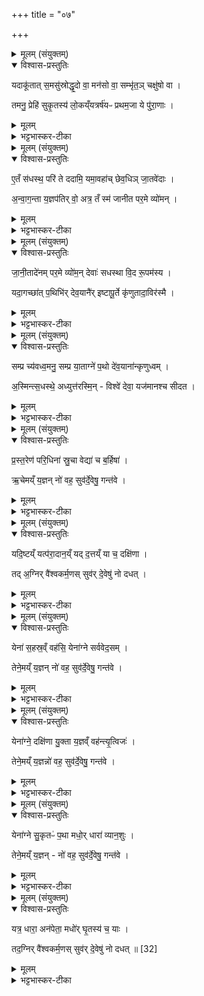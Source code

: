+++
title = "०७"

+++


<details><summary>मूलम् (संयुक्तम्)</summary>

यदाकू॑तात्स॒मसु॑स्रोद्धृ॒दो वा॒ मन॑सो वा॒ सम्भृ॑त॒ञ्चक्षु॑षो वा । तमनु॒ प्रेहि॑ सुकृ॒तस्य॑ लो॒कय्ँयत्रर्ष॑यᳶ प्रथम॒जा ये पु॑रा॒णाः ।
</details>

<details open><summary>विश्वास-प्रस्तुतिः</summary>

यदाकू॑तात् स॒मसु॑स्रोद्धृ॒दो वा॒ मन॑सो वा॒ सम्भृ॑त॒ञ् चक्षु॑षो वा ।   

तमनु॒ प्रेहि॑ सुकृ॒तस्य॑ लो॒कय्ँयत्रर्ष॑यᳶ प्रथम॒जा ये पु॑रा॒णाः ।
</details>

<details><summary>मूलम्</summary>

यदाकू॑तात् स॒मसु॑स्रोद्धृ॒दो वा॒ मन॑सो वा॒ सम्भृ॑त॒ञ् चक्षु॑षो वा ।   

तमनु॒ प्रेहि॑ सुकृ॒तस्य॑ लो॒कय्ँयत्रर्ष॑यᳶ प्रथम॒जा ये पु॑रा॒णाः ।
</details>

<details><summary>भट्टभास्कर-टीका</summary>

1दशाग्निकानि समिष्टयजूंषि जुहोति - यदाकूतादित्यादीनि ॥ आद्याश्रतस्रः त्रिष्टुभः । अन्या अनुष्टुभः । तत्र प्रथमा - आकूतिः संकल्पः प्रत्ययः 'अक्षयं सुखमाप्नवानि' इत्येवंरूपः । हृदयं चित्तं श्रुतिस्मृत्यादि तत्साधनोपायचिन्तनम् । मनः अन्तःकरणं तदनुकूलप्रतिकूलेषु प्रवृत्तिनिवृत्त्यात्मकम् । चक्षुर्ग्रहणेन दशेन्द्रियाणि लक्ष्यन्ते यानि सम्यगनुष्ठानेन अभिमतं लाभं साधयन्ति । एतेष्वाकूत्यादिषु संभृतं एभिः प्रत्ययैः चिरकालविषयीकृतं यदेतेम्यः समसुस्रोत् स्रुतं सम्यक्परिनिष्पन्नम् । ल्यब्लोपे पञ्चमी । एतानि प्राप्य निष्पन्नं इदानीमिति । स्रुवतेर्लुङि शपश्श्लुः । तं अभिप्रेतमर्थं अनु लक्षीकृत्य प्रेहि गच्छ । कीदृशीमित्याह - सुकृतस्य लोकं सुकृतफलभोगस्थानं यत्र सुकृतिन एव गच्छन्ति तत् स्थानं गच्छ - हे यजमान । देहपातोत्तरकालमिति सामर्थ्यात् गम्यते । 'सूपमानात्कः' इति सुकृतशब्दोन्तोदात्तः । पुनश्च विशेप्यते - यत्रासते प्रथमजाः नित्याः स्वयम्भुप्रभृतयः ऋषयो द्रष्टारः ये च पुराणाः पूर्वमुक्ता नः पूर्वे वा अस्माकं चित्रादयः तत् स्थानं गच्छेति ॥
</details>

<details><summary>मूलम् (संयुक्तम्)</summary>

ए॒तँ स॑धस्थ॒ परि॑ ते ददामि॒ यमा॒वहा॑च्छेव॒धिञ्जा॒तवे॑दाः । अ॒न्वा॒ग॒न्ता य॒ज्ञप॑तिर्वो॒ अत्र॒ तँ स्म॑ जानीत पर॒मे व्यो॑मन् ।
</details>

<details open><summary>विश्वास-प्रस्तुतिः</summary>

ए॒तँ स॑धस्थ॒ परि॑ ते ददामि॒ यमा॒वहा॑च् छेव॒धिञ् जा॒तवे॑दाः ।  

अ॒न्वा॒ग॒न्ता य॒ज्ञप॑तिर् वो॒ अत्र॒ तँ स्म॑ जानीत पर॒मे व्यो॑मन् ।
</details>

<details><summary>मूलम्</summary>

ए॒तँ स॑धस्थ॒ परि॑ ते ददामि॒ यमा॒वहा॑च् छेव॒धिञ् जा॒तवे॑दाः ।  

अ॒न्वा॒ग॒न्ता य॒ज्ञप॑तिर् वो॒ अत्र॒ तँ स्म॑ जानीत पर॒मे व्यो॑मन् ।
</details>

<details><summary>भट्टभास्कर-टीका</summary>

2अथ द्वितीया - एतमिति ॥ अग्निरामन्त्र्यते - हे अग्रे सधस्थ सहस्थानस्थित पृथिव्यामेतावन्तं कालमनेन सहस्थित । 'सधमाधस्थयोः' इति सहशब्दस्य सधादेशः । इदानीं गच्छते तुभ्यमेनं यजमानं परिददामि रक्षार्थं तव हस्ते करोमि तत्रापि सहासने स्थातुमिति भावः । रक्षामिदानीं प्रार्थयते - जातवेदाः जातप्रज्ञानः रक्षणोपायज्ञः त्वं शेवधिं निधिस्थानं यमावहात् आवहसि निधिमिव परिगृह्णासि गोपायसि च तं परिददामीति । वहेर्लेटि पुरुषव्यत्ययः, आडागमश्च । इदानीं देवा आमन्त्र्यन्ते - हे देवाः यूयमपि शृणुत अयं यज्ञपतिर्यजमानः वः युष्मानन्वागन्ता युष्मान्गच्छतोन्वागन्ता अनन्तरमेवानुक्रमेण आगमिष्यति । 'न लुट्' इति निघातप्रतिषेधः । 'तास्यनुदात्तेत्' इति लसार्वधातुकस्यानुदात्तत्वं, लिटोप उदात्तनिवृत्तिस्वरेण तस्यैवोदात्तत्वं, 'गतिर्गतौ' इति प्रथमस्य गतेरनुदात्तत्वम्, 'तिङि चोदात्तवति' इति द्वितीयस्य 'उदात्तवता तिङा' हति 'गतिमता च' इति द्वयं समस्यते । तत्र परमे व्योम्नि प्रशस्ते निधिलक्षणे च पुण्यलोके युष्मानन्वागन्तारं जानीत प्रविष्टवानयमस्य स्थानमिति तमेनं स्वीकुरुत । स्मेति पादपूरणे, सामप्रतीकत्वं वा द्योतयति ॥
</details>

<details><summary>मूलम् (संयुक्तम्)</summary>

जा॒नी॒तादे॑नम्पर॒मे व्यो॑म॒न्देवाः॑ सधस्था वि॒द रू॒पम॑स्य । यदा॒गच्छा॑त् [30]  
प॒थिभि॑र्देव॒यानै॑रिष्टापू॒र्ते कृ॑णुतादा॒विर॑स्मै ।
</details>

<details open><summary>विश्वास-प्रस्तुतिः</summary>

जा॒नी॒तादे॑नम् पर॒मे व्यो॑म॒न् देवाः॑ सधस्था वि॒द रू॒पम॑स्य ।  

यदा॒गच्छा॑त् प॒थिभि॑र् देव॒यानै॑र् इष्टापू॒र्ते कृ॑णुतादा॒विर॑स्मै ।
</details>

<details><summary>मूलम्</summary>

जा॒नी॒तादे॑नम् पर॒मे व्यो॑म॒न् देवाः॑ सधस्था वि॒द रू॒पम॑स्य ।  

यदा॒गच्छा॑त् प॒थिभि॑र् देव॒यानै॑र् इष्टापू॒र्ते कृ॑णुतादा॒विर॑स्मै ।
</details>

<details><summary>भट्टभास्कर-टीका</summary>

3अथ तृतीया - जानीतादिति ॥ हे देवाः प्रथमं तावदेनं परमे व्योमन् स्थाने आगतं जानीतात् जानति 'तस्य तात्' इति तादेशः । अनन्तरं चेह सधस्थाः सहासने स्थातारः अत एव अस्य रूपं विद जानीत कीदृशोयमिति विदितरूपविशेषमेनं कुरुत । 'विदो लटो वा' इत्याकारादेशः । तत्र यद्ययं देवयानैः पथिभिरागच्छात् आगतस्स्यात् । पूर्ववदाडगमः । ततोस्मै इष्टापूर्ते इष्टापूर्तफले आविष्कृणुतात् आविष्कृणुत एतदर्थमिष्टापूर्ते च गतवान्, ईदृशं च तयोः फलमिति । पूर्ववत्तादेशः । इष्टं देवेम्यः । पूतं पितृभ्यः । छान्दसं पूर्वपदस्य दीर्घत्वम् । अत्र देवा इति पादादित्वान्न निहन्यते, 'विभाषितं विशेषवचने' इति तस्याविद्यमानवत्त्वनिषेधाद्द्वितीयमामन्त्रितं न निहन्यते । 'आमन्त्रितं पूर्वमविद्यमानवत्' इति द्वयोरप्यविद्यमानवस्त्वात् तेनाख्यातं निहन्यते ॥
</details>

<details><summary>मूलम् (संयुक्तम्)</summary>

सम्प्र च्य॑वध्व॒मनु॒ सम्प्र या॒ताग्ने॑ प॒थो दे॑व॒याना॑न्कृणुध्वम् । अ॒स्मिन्त्स॒धस्थे॒ अध्युत्त॑रस्मि॒न्विश्वे॑ देवा॒ यज॑मानश्च सीदत ।
</details>

<details open><summary>विश्वास-प्रस्तुतिः</summary>

सम्प्र च्य॑वध्व॒मनु॒ सम्प्र या॒ताग्ने॑ प॒थो दे॑व॒याना॑न्कृणुध्वम् ।  

अ॒स्मिन्त्स॒धस्थे॒ अध्युत्त॑रस्मि॒न् - विश्वे॑ देवा॒ यज॑मानश्च सीदत ।
</details>

<details><summary>मूलम्</summary>

सम्प्र च्य॑वध्व॒मनु॒ सम्प्र या॒ताग्ने॑ प॒थो दे॑व॒याना॑न्कृणुध्वम् ।  

अ॒स्मिन्त्स॒धस्थे॒ अध्युत्त॑रस्मि॒न् - विश्वे॑ देवा॒ यज॑मानश्च सीदत ।
</details>

<details><summary>भट्टभास्कर-टीका</summary>

4अथ चतुर्थी - सं प्र च्यवध्वमिति ॥ व्याख्यातेयं 'अग्निं युनज्मि' इत्यत्र । हे अग्ने विश्वे देवाः सर्वे यूयं यजमानश्च इत्थं कृतसंवादा इदानीं संप्रच्यवध्वं सम्यगस्मात् स्थानात् प्रचलत । अनन्तरं च संप्रयात सहिता एव गच्छत । गच्छन्तश्च देवयानेनैव पथः कृणुध्वम् अन्यैः पथिभिः न गन्तव्यम् । एवमस्मिन् सदस्थे सहस्थाने लोके उत्तरस्मिंश्च द्युलोके इदानीं देहपातोत्तरकालं च सीदत परस्परस्योपकुर्वन्तो वर्तध्वमिति ॥
</details>

<details><summary>मूलम् (संयुक्तम्)</summary>

प्र॒स्त॒रेण॑ परि॒धिना॑ स्रु॒चा वेद्या॑ च ब॒र्हिषा॑ । ऋ॒चेमँय्य॒ज्ञन्नो॑ वह॒ सुव॑र्दे॒वेषु॒ गन्त॑वे ।
</details>

<details open><summary>विश्वास-प्रस्तुतिः</summary>

प्र॒स्त॒रेण॑ परि॒धिना॑ स्रु॒चा वेद्या॑ च ब॒र्हिषा॑ ।  

ऋ॒चेमय्ँ य॒ज्ञन् नो॑ वह॒ सुव॑र्दे॒वेषु॒ गन्त॑वे ।
</details>

<details><summary>मूलम्</summary>

प्र॒स्त॒रेण॑ परि॒धिना॑ स्रु॒चा वेद्या॑ च ब॒र्हिषा॑ ।  

ऋ॒चेमय्ँ य॒ज्ञन् नो॑ वह॒ सुव॑र्दे॒वेषु॒ गन्त॑वे ।
</details>

<details><summary>भट्टभास्कर-टीका</summary>

5अथ पञ्चमी - प्रस्तरेणेति ॥ प्रस्तरादिभिः सह इममस्माकं यज्ञं वह प्रापय देवान् देवेष्विति विभक्तिव्यत्ययः । स्रुग्ग्रहणं पात्राणामप्युपलक्षणम् । ग्रहणमन्त्राणां प्रयोजनं चाह - सुवर्गन्तवे अस्माकं स्वर्गगमनाय । तुमर्थे तवेन् प्रत्ययः ॥
</details>

<details><summary>मूलम् (संयुक्तम्)</summary>

यदि॒ष्टय्ँयत्प॑रा॒दान॒य्ँयद्द॒त्तय्ँया च॒ दक्षि॑णा । तत् [31]  
अ॒ग्निर्वै॑श्वकर्म॒णस्सुव॑र्दे॒वेषु॑ नो दधत् ।
</details>

<details open><summary>विश्वास-प्रस्तुतिः</summary>

यदि॒ष्टय्ँ यत्प॑रा॒दान॒य्ँ यद् द॒त्तय्ँ या च॒ दक्षि॑णा ।   

तद् अ॒ग्निर् वै॑श्वकर्म॒णस् सुव॑र् दे॒वेषु॑ नो दधत् ।
</details>

<details><summary>मूलम्</summary>

यदि॒ष्टय्ँ यत्प॑रा॒दान॒य्ँ यद् द॒त्तय्ँ या च॒ दक्षि॑णा ।   

तद् अ॒ग्निर् वै॑श्वकर्म॒णस् सुव॑र् दे॒वेषु॑ नो दधत् ।
</details>

<details><summary>भट्टभास्कर-टीका</summary>

6षष्ठी - यदिष्टमिति ॥ यदिष्टं देवेभ्यो दत्तं दर्शपूर्णमासादिषु यत्परादानं नात्यादरेण दत्तं दीनान्धकृपणादिभ्यः यद्दत्तं समीचीनं बहिर्वेदि यागे च दक्षिणा अन्तर्वेदि यद्दत्तं तत् सर्व वैश्वकर्मणोग्निरस्माकं स्वर्गहेतुर्देवेषु दधत् स्थापयतु स्वर्गसाधनमेव सर्वं करोतु । लेट्याडागमः ॥
</details>

<details><summary>मूलम् (संयुक्तम्)</summary>

येना॑ स॒हस्र॒व्ँवह॑सि॒ येना॑ग्ने सर्ववेद॒सम् । तेने॒मँय्य॒ज्ञन्नो॑ वह॒ सुव॑र्दे॒वेषु॒ गन्त॑वे ।
</details>

<details open><summary>विश्वास-प्रस्तुतिः</summary>

येना॑ स॒हस्र॒व्ँ वह॑सि॒ येना॑ग्ने सर्ववेद॒सम् ।   

तेने॒मय्ँ य॒ज्ञन् नो॑ वह॒ सुव॑र्दे॒वेषु॒ गन्त॑वे ।
</details>

<details><summary>मूलम्</summary>

येना॑ स॒हस्र॒व्ँ वह॑सि॒ येना॑ग्ने सर्ववेद॒सम् ।   

तेने॒मय्ँ य॒ज्ञन् नो॑ वह॒ सुव॑र्दे॒वेषु॒ गन्त॑वे ।
</details>

<details><summary>भट्टभास्कर-टीका</summary>

7सप्तमी - येना सहस्रमिति ॥ .... ॥
</details>

<details><summary>मूलम् (संयुक्तम्)</summary>

येना॑ग्ने॒ दक्षि॑णा यु॒क्ता य॒ज्ञव्ँवह॑न्त्यृ॒त्विजः॑ । तेने॒मँय्य॒ज्ञन्नो॑ वह॒ सुव॑र्दे॒वेषु॒ गन्त॑वे ।
</details>

<details open><summary>विश्वास-प्रस्तुतिः</summary>

येना॑ग्ने॒ दक्षि॑णा यु॒क्ता य॒ज्ञव्ँ वह॑न्त्यृ॒त्विजः॑ ।  

तेने॒मय्ँ य॒ज्ञन्नो॑ वह॒ सुव॑र्दे॒वेषु॒ गन्त॑वे ।
</details>

<details><summary>मूलम्</summary>

येना॑ग्ने॒ दक्षि॑णा यु॒क्ता य॒ज्ञव्ँ वह॑न्त्यृ॒त्विजः॑ ।  

तेने॒मय्ँ य॒ज्ञन्नो॑ वह॒ सुव॑र्दे॒वेषु॒ गन्त॑वे ।
</details>

<details><summary>भट्टभास्कर-टीका</summary>

8हे अग्ने येन पथा युक्ता योग्या दक्षिणा यज्ञं च ऋत्विजो वहन्ति । यद्वा - दक्षिणाभिर्युक्तं इत्युभयत्र व्यत्ययः । तेनेत्यादि । गतम् ॥
</details>

<details><summary>मूलम् (संयुक्तम्)</summary>

येना॑ग्ने सु॒कृतᳶ॑ प॒था मधो॒र्धारा॑ व्यान॒शुः । तेने॒मँय्य॒ज्ञन्नो॑ वह॒ सुव॑र्दे॒वेषु॒ गन्त॑वे ।
</details>

<details open><summary>विश्वास-प्रस्तुतिः</summary>

येना॑ग्ने सु॒कृतᳶ॑ प॒था मधो॒र् धारा॑ व्यान॒शुः ।   

तेने॒मय्ँ य॒ज्ञन् - नो॑ वह॒ सुव॑र्दे॒वेषु॒ गन्त॑वे ।
</details>

<details><summary>मूलम्</summary>

येना॑ग्ने सु॒कृतᳶ॑ प॒था मधो॒र् धारा॑ व्यान॒शुः ।   

तेने॒मय्ँ य॒ज्ञन् - नो॑ वह॒ सुव॑र्दे॒वेषु॒ गन्त॑वे ।
</details>

<details><summary>भट्टभास्कर-टीका</summary>

9नवमी - येनाग्ने सुकृत इति ॥ हे अग्ने येन पथा सुकृतः मधोः मधुरस्य धारा व्यानशुः व्याप्नुवत् । व्यत्ययेन परस्मैपदम् । यद्वा - सुकृतः देवाः येन पथा नीताः मधोः मधुरसस्य घृतस्य धारा व्यानशुः व्यश्नवते । छान्दसो लिट् । तेनेत्यादि । गतम् ॥
</details>

<details><summary>मूलम् (संयुक्तम्)</summary>

यत्र॒ धारा॒ अन॑पेता॒ मधो॑र्घृ॒तस्य॑ च॒ याः । तद॒ग्निर्वै॑श्वकर्म॒णस्सुव॑र्दे॒वेषु॑ नो दधत् ॥ [32]  
</details>

<details open><summary>विश्वास-प्रस्तुतिः</summary>

यत्र॒ धारा॒ अन॑पेता॒ मधो॑र् घृ॒तस्य॑ च॒ याः ।  

तद॒ग्निर् वै॑श्वकर्म॒णस् सुव॑र् दे॒वेषु॑ नो दधत् ॥ [32]  
</details>

<details><summary>मूलम्</summary>

यत्र॒ धारा॒ अन॑पेता॒ मधो॑र् घृ॒तस्य॑ च॒ याः ।  

तद॒ग्निर् वै॑श्वकर्म॒णस् सुव॑र् दे॒वेषु॑ नो दधत् ॥ [32]  
</details>

<details><summary>भट्टभास्कर-टीका</summary>

10दशमी - यत्रेति ॥ यत्र पथि मधोः घृतस्य च या धारा अनपेताः तत्र लोके देवेषु स्थापयतु किं मधोः घृतस्य च धाराः अनुपक्षीणा देवयोग्याश्च करोत्वित्यर्थः ॥

इति पञ्चमे सप्तमे सप्तमोनुवाकः ॥  
</details>
